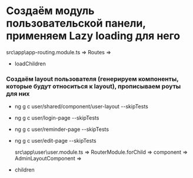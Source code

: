 # Создаём модуль пользовательской панели, применяем Lazy loading для него

src\app\app-routing.module.ts => Routes =>

- loadChildren

### Создаём layout пользователя (генерируем компоненты, которые будут относиться к layout), прописываем роуты для них

- ng g c user/shared/component/user-layout --skipTests
- ng g c user/login-page --skipTests
- ng g c user/reminder-page --skipTests
- ng g c user/edit-page --skipTests

  src\app\user\user.module.ts => RouterModule.forChild => component => AdminLayoutComponent =>

- children
